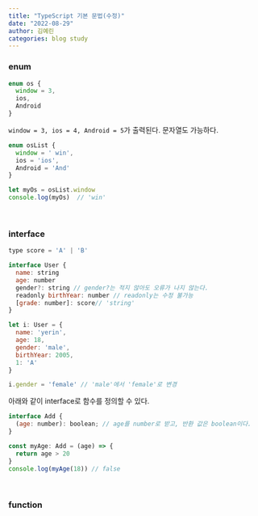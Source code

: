 ```yaml
---
title: "TypeScript 기본 문법(수정)"
date: "2022-08-29"
author: 김예린
categories: blog study
---
```


### enum

```js
enum os {
  window = 3,
  ios,
  Android
}
```

`window = 3, ios = 4, Android = 5`가 출력된다. 문자열도 가능하다.

```js
enum osList {
  window = ' win',
  ios = 'ios',
  Android = 'And'
}

let myOs = osList.window
console.log(myOs)  // 'win'
```

<br>

### interface

```js
type score = 'A' | 'B'

interface User {
  name: string
  age: number
  gender?: string // gender?는 적지 않아도 오류가 나지 않는다.
  readonly birthYear: number // readonly는 수정 불가능
  [grade: number]: score// 'string'
}

let i: User = {
  name: 'yerin',
  age: 18,
  gender: 'male',
  birthYear: 2005,
  1: 'A'
}

i.gender = 'female' // 'male'에서 'female'로 변경
```

아래와 같이 interface로 함수를 정의할 수 있다.

```js
interface Add {
  (age: number): boolean; // age를 number로 받고, 반환 값은 boolean이다.
}

const myAge: Add = (age) => {
  return age > 20
}
console.log(myAge(18)) // false
```

<br>

### function